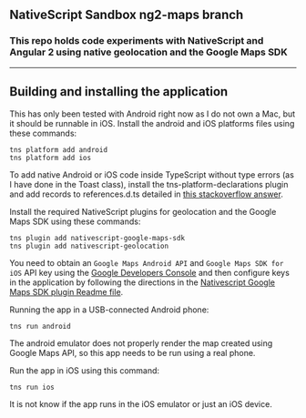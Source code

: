 ## NativeScript Sandbox ng2-maps branch

### This repo holds code experiments with NativeScript and Angular 2 using native geolocation and the Google Maps SDK


---
## Building and installing the application
This has only been tested with Android right now as I do not own a Mac, but it should be runnable in iOS.
Install the android and iOS platforms files using these commands:
```
tns platform add android
tns platform add ios
```
To add native Android or iOS code inside TypeScript without type errors (as I have done in the Toast class),
install the tns-platform-declarations plugin and add records to references.d.ts
detailed in [this stackoverflow answer](http://stackoverflow.com/questions/37523071/how-can-i-access-native-api-in-nativescript-when-i-use-typescript/37524018#37524018).

Install the required NativeScript plugins for geolocation and the Google Maps SDK using these commands:
```
tns plugin add nativescript-google-maps-sdk
tns plugin add nativescript-geolocation
```
You need to obtain an `Google Maps Android API` and `Google Maps SDK for iOS` API key
using the [Google Developers Console](https://console.developers.google.com) and then
configure keys in the application by following the directions in
the [Nativescript Google Maps SDK plugin Readme file](https://github.com/dapriett/nativescript-google-maps-sdk).

Running the app in a USB-connected Android phone:
```
tns run android
```
The android emulator does not properly render the map created using Google Maps API, so this app needs to be run using a real phone.

Run the app in iOS using this command:
```
tns run ios
```
It is not know if the app runs in the iOS emulator or just an iOS device.